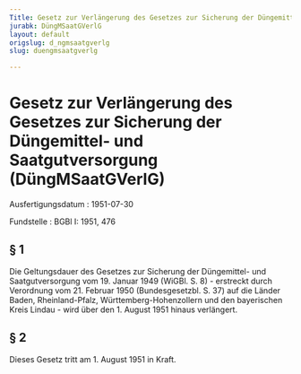 ```yaml
---
Title: Gesetz zur Verlängerung des Gesetzes zur Sicherung der Düngemittel- und Saatgutversorgung
jurabk: DüngMSaatGVerlG
layout: default
origslug: d_ngmsaatgverlg
slug: duengmsaatgverlg

---
```


# Gesetz zur Verlängerung des Gesetzes zur Sicherung der Düngemittel- und Saatgutversorgung (DüngMSaatGVerlG)

Ausfertigungsdatum
:   1951-07-30

Fundstelle
:   BGBl I: 1951, 476

## § 1

Die Geltungsdauer des Gesetzes zur Sicherung der Düngemittel- und
Saatgutversorgung vom 19. Januar 1949 (WiGBl. S. 8) - erstreckt durch
Verordnung vom 21. Februar 1950 (Bundesgesetzbl. S. 37) auf die Länder
Baden, Rheinland-Pfalz, Württemberg-Hohenzollern und den bayerischen
Kreis Lindau - wird über den 1. August 1951 hinaus verlängert.

## § 2

Dieses Gesetz tritt am 1. August 1951 in Kraft.

